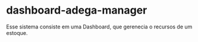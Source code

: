 # dashboard-adega-manager
Esse sistema consiste em uma Dashboard, que gerenecia o recursos de um estoque.
